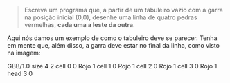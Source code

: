> Escreva um programa que, a partir de um tabuleiro vazio com a garra na posição inicial (0,0), desenhe uma linha de quatro pedras vermelhas, **cada uma a leste da outra**.

Aqui nós damos um exemplo de como o tabuleiro deve se parecer. Tenha em mente que, além disso, a garra deve estar no final da linha, como visto na imagem:

<gs-board>
  GBB/1.0
    size 4 2
    cell 0 0 Rojo 1
    cell 1 0 Rojo 1
    cell 2 0 Rojo 1
    cell 3 0 Rojo 1
    head 3 0
<gs-board>
